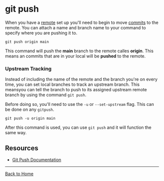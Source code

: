 # git push
When you have a [remote](./REMOTE.md) set up you'll need to begin to move [commits](./Commit.md) to the remote. You can attach a name and branch name to your command to specify where you are pushing it to.

```
git push origin main
```

This command will push the **main** branch to the remote calles **origin**.
This means an commits that are in your local will be **pushed** to the remote.

### Upstream Tracking

Instead of including the name of the remote and the branch you're on every time, you can set local branches to track an upstream branch. This meansyou can tell the branch to push to its assigned upstream remote branch by using the command `git push`.

Before doing so, you'll need to use the `-u` or `--set-upstream` flag. This can be done on any `gitpush`.
```
git push -u origin main
```
After this command is used, you can use `git push` and it will function the same way.

## Resources
- [Git Push Documentation](https://git-scm.com/docs/git-push)

---
[Back to Home](../README.md)
